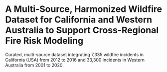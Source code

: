 # A Multi-Source, Harmonized Wildfire Dataset for California and Western Australia to Support Cross-Regional Fire Risk Modeling
Curated, multi-source dataset integrating 7,335 wildfire incidents in California (USA) from 2012 to 2016 and 33,300 incidents in Western Australia from 2001 to 2020.
